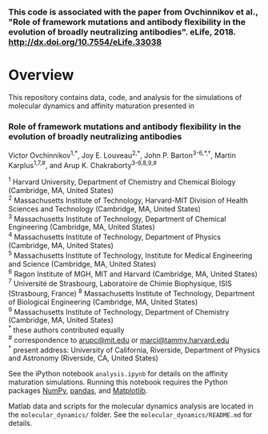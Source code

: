 
### This code is associated with the paper from Ovchinnikov et al., "Role of framework mutations and antibody flexibility in the evolution of broadly neutralizing antibodies". eLife, 2018. http://dx.doi.org/10.7554/eLife.33038

# Overview

This repository contains data, code, and analysis for the simulations of molecular dynamics and affinity maturation presented in

### Role of framework mutations and antibody flexibility in the evolution of broadly neutralizing antibodies  

Victor Ovchinnikov<sup>1,\*</sup>, Joy E. Louveau<sup>2,\*</sup>, John P. Barton<sup>3-6,\*,†</sup>, Martin Karplus<sup>1,7,#</sup>, and Arup K. Chakraborty<sup>3-6,8,9,#</sup>  

<sup>1</sup> Harvard University, Department of Chemistry and Chemical Biology (Cambridge, MA, United States)  
<sup>2</sup> Massachusetts Institute of Technology, Harvard-MIT Division of Health Sciences and Technology (Cambridge, MA, United States)  
<sup>3</sup> Massachusetts Institute of Technology, Department of Chemical Engineering (Cambridge, MA, United States)  
<sup>4</sup> Massachusetts Institute of Technology, Department of Physics (Cambridge, MA, United States)  
<sup>5</sup> Massachusetts Institute of Technology, Institute for Medical Engineering and Science (Cambridge, MA, United States)  
<sup>6</sup> Ragon Institute of MGH, MIT and Harvard (Cambridge, MA, United States)  
<sup>7</sup> Université de Strasbourg, Laboratoire de Chimie Biophysique, ISIS (Strasbourg, France)
<sup>8</sup> Massachusetts Institute of Technology, Department of Biological Engineering (Cambridge, MA, United States)  
<sup>9</sup> Massachusetts Institute of Technology, Department of Chemistry (Cambridge, MA, United States)  
<sup>\*</sup> these authors contributed equally  
<sup>#</sup> correspondence to arupc@mit.edu or marci@tammy.harvard.edu  
<sup>†</sup> present address: University of California, Riverside, Department of Physics and Astronomy (Riverside, CA, United States)

See the iPython notebook `analysis.ipynb` for details on the affinity maturation simulations. Running this notebook requires the Python packages [NumPy](http://www.numpy.org/), [pandas](http://pandas.pydata.org/), and [Matplotlib](https://matplotlib.org/).

Matlab data and scripts for the molecular dynamics analysis are located in the `molecular_dynamics/` folder. See the `molecular_dynamics/README.md` for details.
